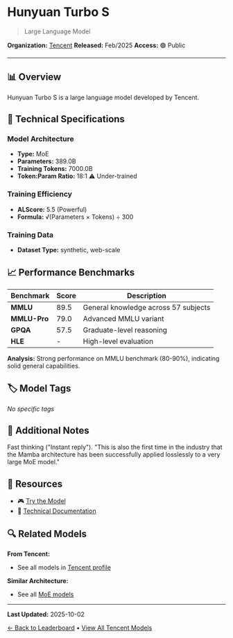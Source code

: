 # Hunyuan Turbo S

> Large Language Model

**Organization:** [Tencent](../../labs/tencent.md)
**Released:** Feb/2025
**Access:** 🟢 Public

---

## 📊 Overview

Hunyuan Turbo S is a large language model developed by Tencent.

## 🔧 Technical Specifications

### Model Architecture
- **Type:** MoE
- **Parameters:** 389.0B
- **Training Tokens:** 7000.0B
- **Token:Param Ratio:** 18:1 ⚠️ Under-trained

### Training Efficiency
- **ALScore:** 5.5 (Powerful)
- **Formula:** √(Parameters × Tokens) ÷ 300

### Training Data
- **Dataset Type:** synthetic, web-scale

## 📈 Performance Benchmarks

| Benchmark | Score | Description |
|-----------|-------|-------------|
| **MMLU** | 89.5 | General knowledge across 57 subjects |
| **MMLU-Pro** | 79.0 | Advanced MMLU variant |
| **GPQA** | 57.5 | Graduate-level reasoning |
| **HLE** | - | High-level evaluation |

**Analysis:** Strong performance on MMLU benchmark (80-90%), indicating solid general capabilities.

## 🏷️ Model Tags

_No specific tags_

## 📝 Additional Notes

Fast thinking ("Instant reply"). "This is also the first time in the industry that the Mamba architecture has been successfully applied losslessly to a very large MoE model."

## 🔗 Resources

- 🎮 [Try the Model](https://cloud.tencent.com/apply/p/i2zophus2x8)
- 📄 [Technical Documentation](https://mp.weixin.qq.com/s/BwQkXpEitOm1Piz60SE-4A)

## 🔍 Related Models

**From Tencent:**
- See all models in [Tencent profile](../../labs/tencent.md)

**Similar Architecture:**
- See all [MoE models](../../architectures/moe.md)

---

**Last Updated:** 2025-10-02

[← Back to Leaderboard](../../README.md) • [View All Tencent Models](../../labs/tencent.md)
